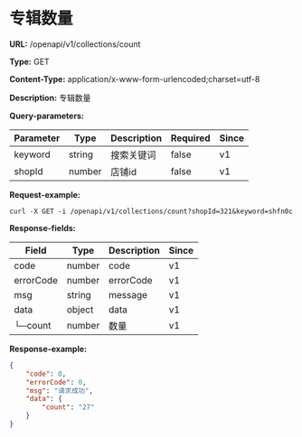 # 专辑数量

**URL:** /openapi/v1/collections/count

**Type:** GET

**Content-Type:** application/x-www-form-urlencoded;charset=utf-8

**Description:** 专辑数量

**Query-parameters:**

| Parameter | Type   | Description | Required | Since |
| --------- | ------ | ----------- | -------- | ----- |
| keyword   | string | 搜索关键词       | false    | v1    |
| shopId    | number | 店铺id        | false    | v1    |

**Request-example:**

```
curl -X GET -i /openapi/v1/collections/count?shopId=321&keyword=shfn0c
```

**Response-fields:**

| Field     | Type   | Description | Since |
| --------- | ------ | ----------- | ----- |
| code      | number | code        | v1    |
| errorCode | number | errorCode   | v1    |
| msg       | string | message     | v1    |
| data      | object | data        | v1    |
| └─count   | number | 数量          | v1    |

**Response-example:**

```json
{
    "code": 0,
    "errorCode": 0,
    "msg": "请求成功",
    "data": {
        "count": "27"
    }
}
```
